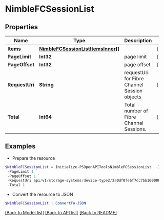 # NimbleFCSessionList
## Properties

Name | Type | Description | Notes
------------ | ------------- | ------------- | -------------
**Items** | [**NimbleFCSessionListItemsInner[]**](NimbleFCSessionListItemsInner.md) |  | [optional] 
**PageLimit** | **Int32** | page limit | [optional] 
**PageOffset** | **Int32** | page offset | [optional] 
**RequestUri** | **String** | requestUri for Fibre Channel Session objects | [optional] 
**Total** | **Int64** | Total number of Fibre Channel Sessions. | [optional] 

## Examples

- Prepare the resource
```powershell
$NimbleFCSessionList = Initialize-PSOpenAPIToolsNimbleFCSessionList  -Items null `
 -PageLimit 1 `
 -PageOffset 1 `
 -RequestUri api/v1/storage-systems/device-type2/2a0df0fe6f7dc7bb16000000000000000000004817/fibre-channel-sessions `
 -Total 1
```

- Convert the resource to JSON
```powershell
$NimbleFCSessionList | ConvertTo-JSON
```

[[Back to Model list]](../README.md#documentation-for-models) [[Back to API list]](../README.md#documentation-for-api-endpoints) [[Back to README]](../README.md)


